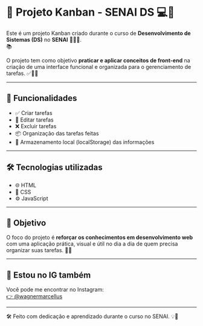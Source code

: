 # 📌 Projeto Kanban - SENAI DS 💻🧠

Este é um projeto Kanban criado durante o curso de **Desenvolvimento de Sistemas (DS)** no **SENAI** 🏫🇧🇷.  
📚

O projeto tem como objetivo **praticar e aplicar conceitos de front-end** na criação de uma interface funcional e organizada para o gerenciamento de tarefas. ✅👨‍💻

---

## 🧰 Funcionalidades

- ✅ Criar tarefas  
- 📝 Editar tarefas  
- ❌ Excluir tarefas  
- 📦 Organização das tarefas feitas
- 💾 Armazenamento local (localStorage) das informações

---

## 🛠️ Tecnologias utilizadas

- 🌐 HTML  
- 🎨 CSS  
- ⚙️ JavaScript

---

## 🎯 Objetivo

O foco do projeto é **reforçar os conhecimentos em desenvolvimento web** com uma aplicação prática, visual e útil no dia a dia de quem precisa organizar suas tarefas. 🧩🚀

---

## 📱 Estou no IG também

Você pode me encontrar no Instagram:  
[👉 @wagnermarcellus](https://instagram.com/wagnermarcellus)  

---

🛠️ Feito com dedicação e aprendizado durante o curso no SENAI. 💡📘
